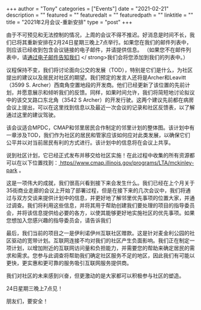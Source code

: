
+++
author = "Tony"
categories = ["Events"]
date = "2021-02-21"
description = ""
featured = ""
featuredalt = ""
featuredpath = ""
linktitle = ""
title = "2021年2月会议-重新安排"
type = "post"
+++

由于不可预见和无法控制的情况，上周的会议不得不推迟。好消息是时间不长，我们已将其重新安排在2月24日星期三晚上7点举行。如果您在我们的邮件列表中，则应该已经收到包含会议链接的电子邮件，并请提供信息。 （如果您不在邮件列表中，请<a href="mailto:mckinleyparkdevelopmentcouncil@gmail.com?Subject=Inquiry%20from%20Website" target="_top">通过电子邮件告知我们</a> </ strong>我们会将您添加到我们的列表中。）

议程保持不变，我们将讨论面向公交的发展（TOD），特别是它们是什么，为社区提出的建议以及居民对社区的期望。我们预定的发言人还将是Archer和Leavitt（3599 S. Archer）西南角空置地段的开发商。他们已经更新了该位置的先前计划，并愿意展示和倾听我们的反馈。同样，如果时间允许，我们将简短地讨论拟议中的该交叉路口东北角（3542 S Archer）的开发行驶。这两个建议先前都在病房会议上提出，可以在这里找到信息以及最近一次会议的记录和社区反馈表，以了解通过这里的建议驾驶。

该会议适合MPDC，CMAP和邻里居民合作制定的邻里计划的整体图。该计划中有一章涉及TOD，我们作为社区的居民和管家应该如何应对此类发展，以确保它们公平并以对当前居民有利的方式进行。该计划中的信息将在会议上共享。

说到社区计划，它已经正式发布并移交给社区实施！在此过程中收集的所有资源都可以在以下位置找到：<a href="https://www.cmap.illinois.gov/programs/LTA/mckinley-park"> https//www.cmap.illinois.gov/programs/LTA/mckinley-park </a>。

这是一项伟大的成就，我们很高兴看到接下来会发生什么。我们已经在上个月关于35街商业走廊的会议上开始了部署过程，但是在接下来的几次会议中，我们将通过与双方交谈来提供计划中的信息，并更好地了解邻里优先事项的位置大家，并通过调查。我们将利用这些信息，并将其用于帮助创建我们要处理的项目的指导委员会，并将该信息提供给必要的各方，以使其能够更好地实施社区的优先事项。如果您想加入您感兴趣的指导委员会，请告诉我们

最后，我们当前的项目之一是伊利诺伊州互联社区赠款。这是针对麦金利公园的社区驱动的宽带计划。互联网连接不均对我们的社区产生负面影响。我们正在制定一项计划，以增加附近的互联网访问量和负担能力，并需要您的帮助来确定居民的需求和需求。您参与此调查将帮助我们确定社区服务不足的地区，因此我们有可能以更快，更实惠和更可靠的服务吸引互联网服务提供商。

我们对社区的未来感到兴奋，但更激动的是大家都可以积极参与社区的塑造。

24日星期三晚上7点见！

朋友们，要安全！

